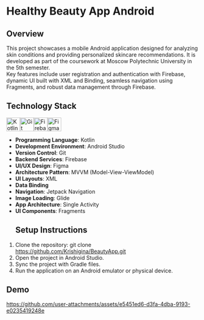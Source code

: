 # Healthy Beauty App Android
## Overview
This project showcases a mobile Android application designed for analyzing skin conditions and providing personalized skincare recommendations. 
It is developed as part of the coursework at Moscow Polytechnic University in the 5th semester.
<br /> Key features include user registration and authentication with Firebase, dynamic UI built with XML and Binding, seamless navigation using Fragments, and robust data management through Firebase.
## Technology Stack
<p align="left">
<a href="https://kotlinlang.org/" target="_blank" rel="noreferrer"><img src="https://raw.githubusercontent.com/danielcranney/readme-generator/main/public/icons/skills/kotlin-colored.svg" width="36" height="36" alt="Kotlin" /></a><a href="https://git-scm.com/" target="_blank" rel="noreferrer"><img src="https://raw.githubusercontent.com/danielcranney/readme-generator/main/public/icons/skills/git-colored.svg" width="36" height="36" alt="Git" /></a><a href="https://firebase.google.com/" target="_blank" rel="noreferrer"><img src="https://raw.githubusercontent.com/danielcranney/readme-generator/main/public/icons/skills/firebase-colored.svg" width="36" height="36" alt="Firebase" /></a><a href="https://www.figma.com/" target="_blank" rel="noreferrer"><img src="https://raw.githubusercontent.com/danielcranney/readme-generator/main/public/icons/skills/figma-colored.svg" width="36" height="36" alt="Figma" /></a>
</p>

- **Programming Language**: Kotlin  
- **Development Environment**: Android Studio  
- **Version Control**: Git  
- **Backend Services**: Firebase  
- **UI/UX Design**: Figma  
- **Architecture Pattern**: MVVM (Model-View-ViewModel)  
- **UI Layouts**: XML  
- **Data Binding**  
- **Navigation**: Jetpack Navigation  
- **Image Loading**: Glide  
- **App Architecture**: Single Activity  
- **UI Components**: Fragments
  ## Setup Instructions
1. Clone the repository: git clone https://github.com/Krishigina/BeautyApp.git
2. Open the project in Android Studio.
3. Sync the project with Gradle files.
4. Run the application on an Android emulator or physical device.
## Demo
https://github.com/user-attachments/assets/e5451ed6-d3fa-4dba-9193-e0235419248e

